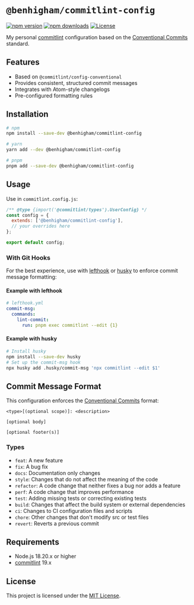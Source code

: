# `@benhigham/commitlint-config`

[![npm version](https://img.shields.io/npm/v/@benhigham/commitlint-config.svg)](https://www.npmjs.com/package/@benhigham/commitlint-config)
[![npm downloads](https://img.shields.io/npm/dm/@benhigham/commitlint-config.svg)](https://www.npmjs.com/package/@benhigham/commitlint-config)
[![License](https://img.shields.io/github/license/benhigham/commitlint-config)](LICENSE.md)

My personal [commitlint](https://commitlint.js.org) configuration based on the [Conventional Commits](https://www.conventionalcommits.org/) standard.

## Features

- Based on `@commitlint/config-conventional`
- Provides consistent, structured commit messages
- Integrates with Atom-style changelogs
- Pre-configured formatting rules

## Installation

```bash
# npm
npm install --save-dev @benhigham/commitlint-config

# yarn
yarn add --dev @benhigham/commitlint-config

# pnpm
pnpm add --save-dev @benhigham/commitlint-config
```

## Usage

Use in `commitlint.config.js`:

```js
/** @type {import('@commitlint/types').UserConfig} */
const config = {
  extends: ['@benhigham/commitlint-config'],
  // your overrides here
};

export default config;
```

### With Git Hooks

For the best experience, use with [lefthook](https://github.com/evilmartians/lefthook) or [husky](https://github.com/typicode/husky) to enforce commit message formatting:

#### Example with lefthook

```yaml
# lefthook.yml
commit-msg:
  commands:
    lint-commit:
      run: pnpm exec commitlint --edit {1}
```

#### Example with husky

```bash
# Install husky
npm install --save-dev husky
# Set up the commit-msg hook
npx husky add .husky/commit-msg 'npx commitlint --edit $1'
```

## Commit Message Format

This configuration enforces the [Conventional Commits](https://www.conventionalcommits.org/) format:

```
<type>[(optional scope)]: <description>

[optional body]

[optional footer(s)]
```

### Types

- `feat`: A new feature
- `fix`: A bug fix
- `docs`: Documentation only changes
- `style`: Changes that do not affect the meaning of the code
- `refactor`: A code change that neither fixes a bug nor adds a feature
- `perf`: A code change that improves performance
- `test`: Adding missing tests or correcting existing tests
- `build`: Changes that affect the build system or external dependencies
- `ci`: Changes to CI configuration files and scripts
- `chore`: Other changes that don't modify src or test files
- `revert`: Reverts a previous commit

## Requirements

- Node.js 18.20.x or higher
- [commitlint](https://commitlint.js.org) 19.x

## License

This project is licensed under the [MIT License](LICENSE.md).
